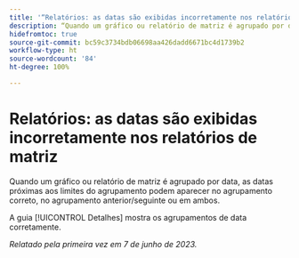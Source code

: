 ```yaml
---
title: '“Relatórios: as datas são exibidas incorretamente nos relatórios de matriz”'
description: “Quando um gráfico ou relatório de matriz é agrupado por data, as datas próximas aos limites do agrupamento podem aparecer no agrupamento correto, no agrupamento anterior/seguinte ou em ambos.”
hidefromtoc: true
source-git-commit: bc59c3734bdb06698aa426dadd6671bc4d1739b2
workflow-type: ht
source-wordcount: '84'
ht-degree: 100%

---
```



# Relatórios: as datas são exibidas incorretamente nos relatórios de matriz

Quando um gráfico ou relatório de matriz é agrupado por data, as datas próximas aos limites do agrupamento podem aparecer no agrupamento correto, no agrupamento anterior/seguinte ou em ambos.

A guia [!UICONTROL Detalhes] mostra os agrupamentos de data corretamente.

_Relatado pela primeira vez em 7 de junho de 2023._

